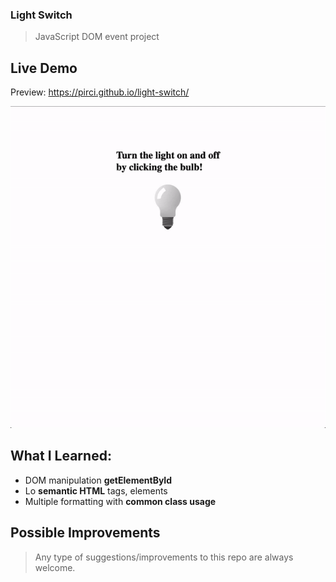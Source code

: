### Light Switch
> JavaScript DOM event project

## Live Demo

Preview: https://pirci.github.io/light-switch/

![portfolio-homepage](img/demo.gif)

## What I Learned:

- DOM manipulation **getElementById**
- Lo **semantic HTML** tags, elements
- Multiple formatting with **common class usage**

## Possible Improvements

> Any type of suggestions/improvements to this repo are always welcome.
